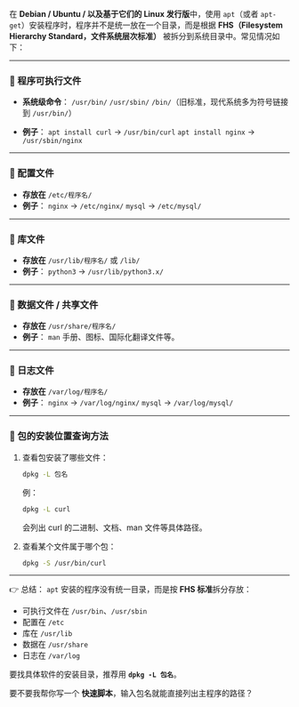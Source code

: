 在 **Debian / Ubuntu / 以及基于它们的 Linux 发行版**中，使用 `apt`（或者 `apt-get`）安装程序时，程序并不是统一放在一个目录，而是根据 **FHS（Filesystem Hierarchy Standard，文件系统层次标准）** 被拆分到系统目录中。常见情况如下：

---

### 🔹 程序可执行文件

* **系统级命令**：
  `/usr/bin/`
  `/usr/sbin/`
  `/bin/`（旧标准，现代系统多为符号链接到 `/usr/bin/`）

* **例子**：
  `apt install curl` → `/usr/bin/curl`
  `apt install nginx` → `/usr/sbin/nginx`

---

### 🔹 配置文件

* **存放在** `/etc/程序名/`
* **例子**：
  `nginx` → `/etc/nginx/`
  `mysql` → `/etc/mysql/`

---

### 🔹 库文件

* **存放在** `/usr/lib/程序名/` 或 `/lib/`
* **例子**：
  `python3` → `/usr/lib/python3.x/`

---

### 🔹 数据文件 / 共享文件

* **存放在** `/usr/share/程序名/`
* **例子**：
  `man` 手册、图标、国际化翻译文件等。

---

### 🔹 日志文件

* **存放在** `/var/log/程序名/`
* **例子**：
  `nginx` → `/var/log/nginx/`
  `mysql` → `/var/log/mysql/`

---

### 🔹 包的安装位置查询方法

1. 查看包安装了哪些文件：

   ```bash
   dpkg -L 包名
   ```

   例：

   ```bash
   dpkg -L curl
   ```

   会列出 curl 的二进制、文档、man 文件等具体路径。

2. 查看某个文件属于哪个包：

   ```bash
   dpkg -S /usr/bin/curl
   ```

---

👉 总结：
`apt` 安装的程序没有统一目录，而是按 **FHS 标准**拆分存放：

* 可执行文件在 `/usr/bin`、`/usr/sbin`
* 配置在 `/etc`
* 库在 `/usr/lib`
* 数据在 `/usr/share`
* 日志在 `/var/log`

要找具体软件的安装目录，推荐用 **`dpkg -L 包名`**。

要不要我帮你写一个 **快速脚本**，输入包名就能直接列出主程序的路径？